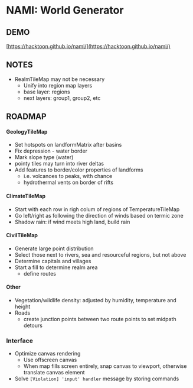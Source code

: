 # NAMI: World Generator

## DEMO

[https://hacktoon.github.io/nami/](https://hacktoon.github.io/nami/)

## NOTES
- RealmTileMap may not be necessary
  - Unify into region map layers
  - base layer: regions
  - next layers: group1, group2, etc

## ROADMAP
#### GeologyTileMap
- Set hotspots on landformMatrix after basins
- Fix depression - water border
- Mark slope type (water)
- pointy tiles may turn into river deltas
- Add features to border/color properties of landforms
  - i.e. volcanoes to peaks, with chance
  - hydrothermal vents on border of rifts


#### ClimateTileMap
- Start with each row in righ colum of regions of TemperatureTileMap
- Go left/right as following the direction of winds based on termic zone
- Shadow rain: if wind meets high land, build rain

#### CivilTileMap
- Generate large point distribution
- Select those next to rivers, sea and resourceful regions, but not above
- Determine capitals and villages
- Start a fill to determine realm area
  - define routes

#### Other
- Vegetation/wildlife density: adjusted by humidity, temperature and height
- Roads
  - create junction points between two route points to set midpath detours

### Interface
- Optimize canvas rendering
  - Use offscreen canvas
  - When map fills screen entirely, snap canvas to viewport,
    otherwise translate canvas element
- Solve `[Violation] 'input' handler` message by storing commands